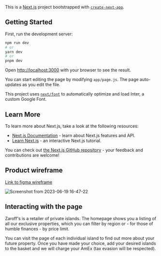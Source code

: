 This is a [Next.js](https://nextjs.org/) project bootstrapped with [`create-next-app`](https://github.com/vercel/next.js/tree/canary/packages/create-next-app).

## Getting Started

First, run the development server:

```bash
npm run dev
# or
yarn dev
# or
pnpm dev
```

Open [http://localhost:3000](http://localhost:3000) with your browser to see the result.

You can start editing the page by modifying `app/page.js`. The page auto-updates as you edit the file.

This project uses [`next/font`](https://nextjs.org/docs/basic-features/font-optimization) to automatically optimize and load Inter, a custom Google Font.

## Learn More

To learn more about Next.js, take a look at the following resources:

- [Next.js Documentation](https://nextjs.org/docs) - learn about Next.js features and API.
- [Learn Next.js](https://nextjs.org/learn) - an interactive Next.js tutorial.

You can check out [the Next.js GitHub repository](https://github.com/vercel/next.js/) - your feedback and contributions are welcome!

## Product wireframe

[Link to figma wireframe](<https://www.figma.com/file/XcLkT9I3Yqj6CAoyaB9WmT/Wireframing-(Copy)?type=design&node-id=0%3A194&t=3elTfj6zNjGDX1xo-1>)

![Screenshot from 2023-06-19 16-47-22](https://github.com/fac27/Zaroff-s/assets/32879360/b378c6e6-cc35-40e4-be1e-83c4dc6b1f65)

## Interacting with the page

Zaroff's is a retailer of private islands. The homepage shows you a listing of all our exclusive properties, which you can filter by region or - for those of humble finances - by price limit.

You can visit the page of each individual island to find out more about your future property. Once you have made your choice, add your desired islands to the basket and we will charge your AmEx (tax evasion will be respected).
